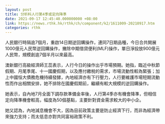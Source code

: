 ```yaml
---
layout: post
title: 分析料人行第4季或定向降準
date: 2021-09-17 12:45:40.000000000 +08:00
link: https://news.rthk.hk/rthk/ch/component/k2/1611009-20210917.htm
categories: rthk
---
```


人民銀行時隔逾7個月，重啟14日期逆回購操作，連同7日期品種，今日合共開展1000億元人民幣逆回購操作，撇除中期借貸便利(MLF)操作，單日淨投放900億元人民幣，規模創逾7個半月以來最高。

澳新銀行高級經濟師王蕊表示，人行今日的操作出乎市場預期。她指，臨近中秋節假期、月尾季尾、十一國慶假期，以及應付繳稅的需求，市場流動性較為緊張；加上中國恒大債務危機持續發酵，內地經濟亦有下行壓力，人行要維護市場短期流動性而作出相關安排，她不排除在國慶假期前，繼續有較大規模的逆回購操作。

她表示，自內地7月全面下調存款準備金率後，人行第4季亦有機會降準，但相信定向降準機會較高，幅度為50個基點，主要針對資金需求較大的中小企。

她又認為，內地減息機會不大，因為目前政策主要是防止經濟下行，而非為經濟帶來強力支持；而太低息亦對共同富裕政策不利。
